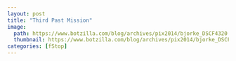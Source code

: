 ```yaml
---
layout: post
title: "Third Past Mission"
image:
  path: https://www.botzilla.com/blog/archives/pix2014/bjorke_DSCF4320.jpg
  thumbnail: https://www.botzilla.com/blog/archives/pix2014/bjorke_DSCF4320.jpg
categories: [fStop]
---
```


